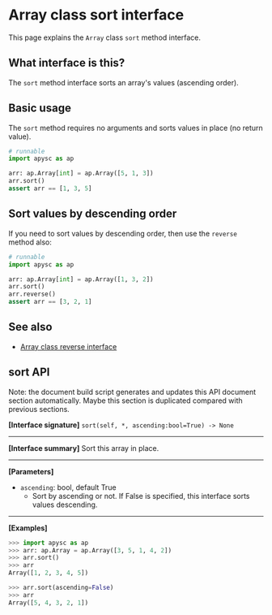 # Array class sort interface

This page explains the `Array` class `sort` method interface.

## What interface is this?

The `sort` method interface sorts an array's values (ascending order).

## Basic usage

The `sort` method requires no arguments and sorts values in place (no return value).

```py
# runnable
import apysc as ap

arr: ap.Array[int] = ap.Array([5, 1, 3])
arr.sort()
assert arr == [1, 3, 5]
```

## Sort values by descending order

If you need to sort values by descending order, then use the `reverse` method also:

```py
# runnable
import apysc as ap

arr: ap.Array[int] = ap.Array([1, 3, 2])
arr.sort()
arr.reverse()
assert arr == [3, 2, 1]
```

## See also

- [Array class reverse interface](array_reverse.md)


## sort API

<!-- Docstring: apysc._type.array.Array.sort -->

<span class="inconspicuous-txt">Note: the document build script generates and updates this API document section automatically. Maybe this section is duplicated compared with previous sections.</span>

**[Interface signature]** `sort(self, *, ascending:bool=True) -> None`<hr>

**[Interface summary]** Sort this array in place.<hr>

**[Parameters]**

- `ascending`: bool, default True
  - Sort by ascending or not. If False is specified, this interface sorts values descending.

<hr>

**[Examples]**

```py
>>> import apysc as ap
>>> arr: ap.Array = ap.Array([3, 5, 1, 4, 2])
>>> arr.sort()
>>> arr
Array([1, 2, 3, 4, 5])

>>> arr.sort(ascending=False)
>>> arr
Array([5, 4, 3, 2, 1])
```